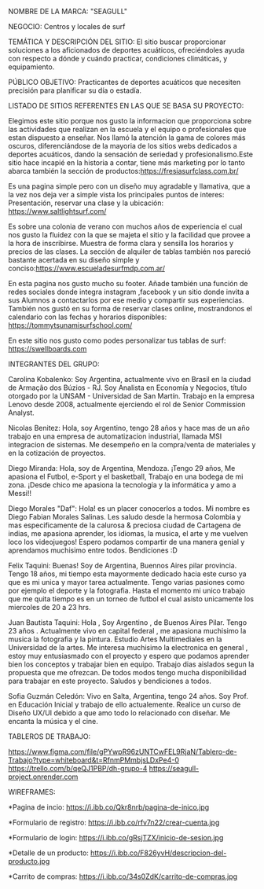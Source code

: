 NOMBRE DE LA MARCA: "SEAGULL"

NEGOCIO:
Centros y locales de surf

TEMÁTICA Y DESCRIPCIÓN DEL SITIO:
El sitio buscar proporcionar soluciones a los aficionados de deportes acuáticos, ofreciéndoles ayuda con respecto a dónde y cuándo practicar, condiciones climáticas, y equipamiento.


PÚBLICO OBJETIVO:
Practicantes de deportes acuáticos que necesiten precisión para planificar su día o estadía.


LISTADO DE SITIOS REFERENTES EN LAS QUE SE BASA SU PROYECTO:

Elegimos este sitio porque nos gusto la informacion que proporciona sobre las actividades que realizan en la escuela y el equipo o profesionales que estan dispuesto a enseñar. Nos llamó la atención la gama de colores más oscuros, diferenciándose de la mayoria de los sitios webs dedicados a deportes acuáticos, dando la sensación de seriedad y profesionalismo.Este sitio hace incapié en la historia a contar, tiene más marketing por lo tanto abarca también la sección de productos:https://fresiasurfclass.com.br/

Es una pagina simple pero con un diseño muy agradable y llamativa, que a la vez nos deja ver a simple vista los principales puntos de interes: Presentación, reservar una clase y la ubicación: https://www.saltlightsurf.com/

Es sobre una colonia de verano con muchos años de experiencia el cual nos gusto la fluidez con la que se majeta el sitio y la facilidad que provee a la hora de inscribirse. Muestra de forma clara y sensilla los horarios y precios de las clases. La sección de alquiler de tablas también nos pareció bastante acertada en su diseño simple y conciso:https://www.escueladesurfmdp.com.ar/

En esta pagina nos gusto mucho su footer. Añade también una función de redes sociales donde integra instagram ,facebook y un sitio donde invita a sus Alumnos a contactarlos por ese medio y compartir sus experiencias. También nos gustó en su forma de reservar clases online, mostrandonos el calendario con las fechas y horarios disponibles: https://tommytsunamisurfschool.com/

En este sitio nos gusto como podes personalizar tus tablas de surf: https://swellboards.com


INTEGRANTES DEL GRUPO:

Carolina Kobalenko: Soy Argentina, actualmente vivo en Brasil en la ciudad de Armação dos Búzios - RJ. Soy Analista en Economía y Negocios, título otorgado por la UNSAM - Universidad de San Martín. Trabajo en la empresa Lenovo desde 2008, actualmente ejerciendo el rol de Senior Commission Analyst.

Nicolas Benitez: Hola, soy Argentino, tengo 28 años y hace mas de un año trabajo en una empresa de automatizacion
industrial, llamada MSI integracion de sistemas. Me desempeño en la compra/venta de materiales y en la cotización
de proyectos.

Diego Miranda: Hola, soy de Argentina, Mendoza. ¡Tengo 29 años, Me apasiona el Futbol, e-Sport y el basketball, Trabajo
en una bodega de mi zona. ¡Desde chico me apasiona la tecnología y la informática y amo a Messi!!

Diego Morales "Daf": Hola! es un placer conocerlos a todos. Mi nombre es Diego Fabian Morales Salinas. Les saludo desde la hermosa Colombia y mas especificamente de la calurosa & preciosa ciudad de Cartagena de indias, me apasiona aprender, los idiomas, la musica, el arte y me vuelven loco los videojuegos! Espero podamos compartir de una manera genial y aprendamos muchisimo entre todos. Bendiciones :D

Felix Taquini: Buenas! Soy de Argentina, Buennos Aires pilar provincia. Tengo 18 años, mi tiempo esta mayormente dedicado hacia este curso ya que es mi unica y mayor tarea actualmente. Tengo varias pasiones como por ejemplo el deporte y la fotografia. Hasta el momento mi unico trabajo que me quita tiempo es en un torneo de futbol el cual asisto unicamente los miercoles de 20 a 23 hrs.

Juan Bautista Taquini: Hola , Soy Argentino , de Buenos Aires Pilar. Tengo 23 años . Actualmente vivo en capital federal , me apasiona muchisimo la musica la fotografia y la pintura. Estudio Artes Multimediales en la Universidad de la artes. Me interesa muchisimo la electronica en general , estoy muy entusiasmado con el proyecto y espero que podamos aprender bien los conceptos y trabajar bien en equipo.
Trabajo dias aislados segun la propuesta que me ofrezcan. De todos modos tengo mucha disponibilidad para trabajar en este proyecto. Saludos y bendiciones a todos.

Sofia Guzmán Celedón: Vivo en Salta, Argentina, tengo 24 años. Soy Prof. en Educación Inicial y trabajo de ello actualemente. Realice un curso de Diseño UX/UI debido a que amo todo lo relacionado con diseñar. Me encanta la música y el cine.


TABLEROS DE TRABAJO:

https://www.figma.com/file/gPYwpR96zUNTCwFEL9RjaN/Tablero-de-Trabajo?type=whiteboard&t=RfnmPMmbjsLDxPe4-0
https://trello.com/b/qeQJ1PBP/dh-grupo-4
https://seagull-project.onrender.com

WIREFRAMES:

*Pagina de incio: https://i.ibb.co/Qkr8nrb/pagina-de-inico.jpg

*Formulario de registro: https://i.ibb.co/rfv7n22/crear-cuenta.jpg

*Formulario de login: https://i.ibb.co/gRsjTZX/inicio-de-sesion.jpg

*Detalle de un producto: https://i.ibb.co/F826yvH/descripcion-del-producto.jpg

*Carrito de compras: https://i.ibb.co/34s0ZdK/carrito-de-compras.jpg
